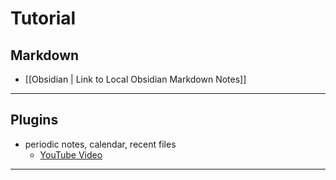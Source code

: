# Tutorial

## Markdown

- [[Obsidian | Link to Local Obsidian Markdown Notes]]


---

## Plugins

- periodic notes, calendar, recent files
	- [YouTube Video](https://www.youtube.com/watch?v=Byy-QNgtHIg) 


---